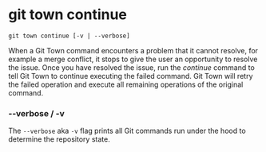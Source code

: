 # git town continue

```command-summary
git town continue [-v | --verbose]
```

When a Git Town command encounters a problem that it cannot resolve, for example
a merge conflict, it stops to give the user an opportunity to resolve the issue.
Once you have resolved the issue, run the _continue_ command to tell Git Town to
continue executing the failed command. Git Town will retry the failed operation
and execute all remaining operations of the original command.

### --verbose / -v

The `--verbose` aka `-v` flag prints all Git commands run under the hood to
determine the repository state.
